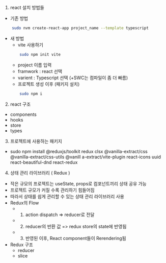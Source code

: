 1. react 설치 방법들

- 기존 방법
```sh
    sudo nvm create-react-app project_name --template typescript
```

- 새 방법
    - vite 사용하기
    ```sh
        sudo npm init vite
    ```
    - project 이름 입력
    - framwork : react 선택
    - varient : Typescript 선택 (+SWC는 컴파일이 좀 더 빠름)
    - 프로젝트 생성 이후 (패키지 설치)
    ```sh
        sudo npm i
    ```

2. react 구조

- components
- hooks
- store
- types

3. 프로젝트에 사용하는 패키지
- sudo npm install @reduxjs/toolkit redux clsx @vanilla-extract/css @vanilla-extract/css-utils @vanill
a-extract/vite-plugin react-icons uuid react-beautiful-dnd react-redux

4. 상태 관리 라이브러리 ( Redux )

- 작은 규모의 프로젝트는 useState, props로 컴포넌트끼리 상태 공유 가능
- 프로젝트 규모가 커질 수록 관리하기 힘들어짐
- 따라서 상태를 쉽게 관리할 수 있는 상태 관리 라이브러리 사용
- Redux의 Flow
    - 1) action dispatch => reducer로 전달
    - 2) reducer의 반환 값 => redux store의 state에 반영됨
    - 3) 반영된 이후, React component들이 Rerendering됨
- Redux 구조
    - reducer
    - slice